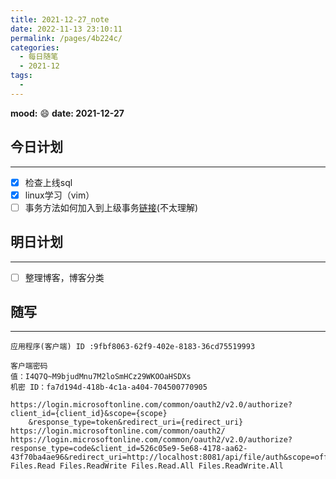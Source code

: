 ```yaml
---
title: 2021-12-27_note
date: 2022-11-13 23:10:11
permalink: /pages/4b224c/
categories:
  - 每日随笔
  - 2021-12
tags:
  - 
---
```

**mood:** :smile:  									**date: 2021-12-27**  
## 今日计划  
------
- [x]  检查上线sql
- [x]  linux学习（vim）
- [ ]  事务方法如何加入到上级事务[链接](https://segmentfault.com/a/1190000031105524)(不太理解)
## 明日计划  
------
- [ ]  整理博客，博客分类
## 随写 
------

```
应用程序(客户端) ID :9fbf8063-62f9-402e-8183-36cd75519993

客户端密码
值：I4Q7Q~M9bjudMnu7M2loSmHCz29WKOOaHSDXs
机密 ID：fa7d194d-418b-4c1a-a404-704500770905

https://login.microsoftonline.com/common/oauth2/v2.0/authorize?client_id={client_id}&scope={scope}
    &response_type=token&redirect_uri={redirect_uri}
https://login.microsoftonline.com/common/oauth2/
https://login.microsoftonline.com/common/oauth2/v2.0/authorize?response_type=code&client_id=526c05e9-5e68-4178-aa62-43f70ba4ae96&redirect_uri=http://localhost:8081/api/file/auth&scope=offline_access Files.Read Files.ReadWrite Files.Read.All Files.ReadWrite.All

```

